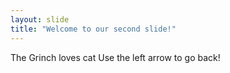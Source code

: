 ```yaml
---
layout: slide
title: "Welcome to our second slide!"
---
```

The Grinch loves cat
Use the left arrow to go back!
